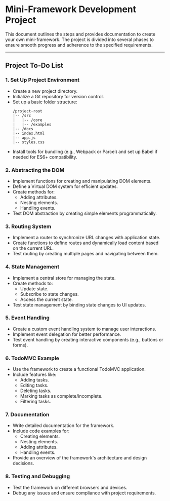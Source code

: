 # Mini-Framework Development Project

This document outlines the steps and provides documentation to create your own mini-framework. The project is divided into several phases to ensure smooth progress and adherence to the specified requirements.

---

## Project To-Do List

### 1. **Set Up Project Environment**
- Create a new project directory.
- Initialize a Git repository for version control.
- Set up a basic folder structure:
  ```
  /project-root
  |-- /src
  |   |-- /core
  |   |-- /examples
  |-- /docs
  |-- index.html
  |-- app.js
  |-- styles.css
  ```
- Install tools for bundling (e.g., Webpack or Parcel) and set up Babel if needed for ES6+ compatibility.

### 2. **Abstracting the DOM**
- Implement functions for creating and manipulating DOM elements.
- Define a Virtual DOM system for efficient updates.
- Create methods for:
  - Adding attributes.
  - Nesting elements.
  - Handling events.
- Test DOM abstraction by creating simple elements programmatically.

### 3. **Routing System**
- Implement a router to synchronize URL changes with application state.
- Create functions to define routes and dynamically load content based on the current URL.
- Test routing by creating multiple pages and navigating between them.

### 4. **State Management**
- Implement a central store for managing the state.
- Create methods to:
  - Update state.
  - Subscribe to state changes.
  - Access the current state.
- Test state management by binding state changes to UI updates.

### 5. **Event Handling**
- Create a custom event handling system to manage user interactions.
- Implement event delegation for better performance.
- Test event handling by creating interactive components (e.g., buttons or forms).

### 6. **TodoMVC Example**
- Use the framework to create a functional TodoMVC application.
- Include features like:
  - Adding tasks.
  - Editing tasks.
  - Deleting tasks.
  - Marking tasks as complete/incomplete.
  - Filtering tasks.

### 7. **Documentation**
- Write detailed documentation for the framework.
- Include code examples for:
  - Creating elements.
  - Nesting elements.
  - Adding attributes.
  - Handling events.
- Provide an overview of the framework's architecture and design decisions.

### 8. **Testing and Debugging**
- Test the framework on different browsers and devices.
- Debug any issues and ensure compliance with project requirements.